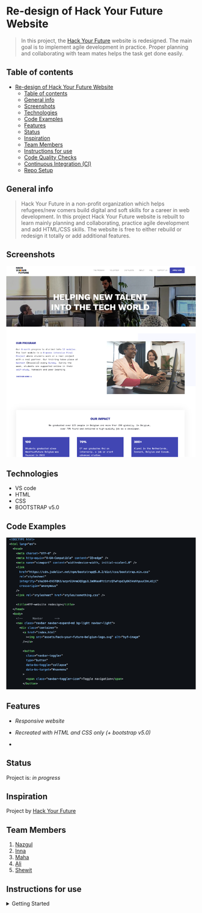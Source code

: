 # Re-design of Hack Your Future Website

> In this project, the [Hack Your Future](https://hackyourfuture.be/) website is
> redesigned. The main goal is to implement agile development in practice.
> Proper planning and collaborating with team mates helps the task get done
> easily.

## Table of contents

- [Re-design of Hack Your Future Website](#re-design-of-hack-your-future-website)
  - [Table of contents](#table-of-contents)
  - [General info](#general-info)
  - [Screenshots](#screenshots)
  - [Technologies](#technologies)
  - [Code Examples](#code-examples)
  - [Features](#features)
  - [Status](#status)
  - [Inspiration](#inspiration)
  - [Team Members](#team-members)
  - [Instructions for use](#instructions-for-use)
  - [Code Quality Checks](#code-quality-checks)
  - [Continuous Integration (CI)](#continuous-integration-ci)
  - [Repo Setup](#repo-setup)

## General info

> Hack Your Future in a non-profit organization which helps refugees/new comers
> build digital and soft skills for a career in web development. In this project
> Hack Your Future website is rebuilt to learn mainly planning and
> collaborating, practice agile development and add HTML/CSS skills. The website
> is free to either rebuild or redesign it totally or add additional features.

## Screenshots

![Example screenshot](../planning/assets/screenshot-hyf.png)

## Technologies

- VS code
- HTML
- CSS
- BOOTSTRAP v5.0

## Code Examples

![Example screenshot](../planning/assets/code-example.png)

## Features

- _Responsive website_
- _Recreated with HTML and CSS only (+ bootstrap v5.0)_

-

## Status

Project is: _in progress_

## Inspiration

Project by [Hack Your Future](https://hackyourfuture.be/)

## Team Members

1. [Nazgul](https://github.com/NazgulM)
2. [Inna](https://github.com/inna9Z)
3. [Maha](https://github.com/MahaLubbad)
4. [Ali](https://github.com/alihaidermalik20)
5. [Shewit](https://github.com/Shewitttt)

## Instructions for use

<details>
  <summary>Getting Started</summary>

<!-- a guide to using this repository -->

1. `git clone git@github.com:HackYourFutureBelgium/template-markdown.git`
2. `cd template-markdown`
3. `npm install`

## Code Quality Checks

- `npm run format`: Makes sure all the code in this repository is well-formatted
  (looks good).
- `npm run lint:ls`: Checks to make sure all folder and file names match the
  repository conventions.
- `npm run lint:md`: Will lint all of the Markdown files in this repository.
- `npm run lint:css`: Will lint all of the CSS files in this repository.
- `npm run validate:html`: Validates all HTML files in your project.
- `npm run spell-check`: Goes through all the files in this repository looking
  for words it doesn't recognize. Just because it says something is a mistake
  doesn't mean it is! It doesn't know every word in the world. You can add new
  correct words to the [./.cspell.json](./.cspell.json) file so they won't cause
  an error.
- `npm run accessibility -- ./path/to/file.html`: Runs an accessibility analysis
  on all HTML files in the given path and writes the report to
  `/accessibility_report`

## Continuous Integration (CI)

When you open a PR to `main`/`master` in your repository, GitHub will
automatically do a linting check on the code in this repository, you can see
this in the[./.github/workflows/lint.yml](./.github/workflows/lint.yml) file.

If the linting fails, you will not be able to merge the PR. You can double check
that your code will pass before pushing by running the code quality scripts
locally.

## Repo Setup

- Give each member _write_ access to the repo (if it's a group project)
- Turn on GitHub Pages and put a link to your website in the repo's description
- Turn on GitHub Actions
- in the _Branches_ section of your repo's settings make sure:
  - The repository
    [requires a review](https://github.blog/2018-03-23-require-multiple-reviewers/)
    before pull requests can be merged.
  - The `master`/`main` branch must "_Require status checks to pass before
    merging_"
  - The `master`/`main` branch must "_Require require branches to be up to date
    before merging_"

</details>
